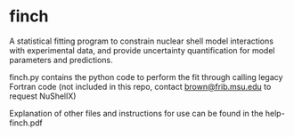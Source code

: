 # finch
A statistical fitting program to constrain nuclear shell model interactions with experimental data, and provide uncertainty quantification for model parameters and predictions.

finch.py contains the python code to perform the fit through calling legacy Fortran code (not included in this repo, contact brown@frib.msu.edu to request NuShellX)

Explanation of other files and instructions for use can be found in the help-finch.pdf 
